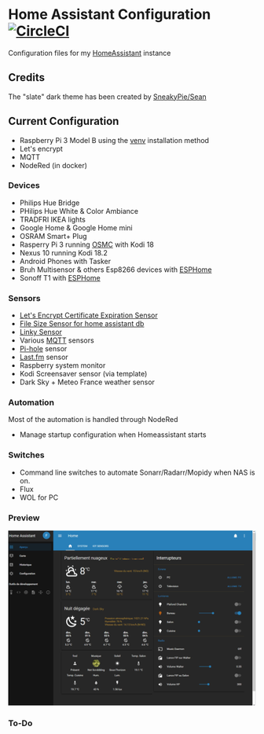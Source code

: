 # Home Assistant Configuration [![CircleCI](https://circleci.com/gh/jcoin/homeassistant-config/tree/master.svg?style=svg)](https://circleci.com/gh/jcoin/homeassistant-config/tree/master)

Configuration files for my [HomeAssistant](https://home-assistant.io) instance

## Credits

The "slate" dark theme has been created by [SneakyPie/Sean](https://github.com/seangreen2) 

## Current Configuration

* Raspberry Pi 3 Model B using the [venv](https://www.home-assistant.io/docs/installation/virtualenv/) installation method
* Let's encrypt 
* MQTT 
* NodeRed (in docker) 

### Devices

* Philips Hue Bridge
* PHilips Hue White & Color Ambiance
* TRADFRI IKEA lights
* Google Home & Google Home mini
* OSRAM Smart+ Plug
* Rasperry Pi 3 running [OSMC](https://osmc.tv/) with Kodi 18
* Nexus 10 running Kodi 18.2
* Android Phones with Tasker
* Bruh Multisensor & others Esp8266 devices with [ESPHome](https://esphome.io/) 
* Sonoff T1 with [ESPHome](https://esphome.io/)

### Sensors

* [Let's Encrypt Certificate Expiration Sensor](https://www.home-assistant.io/components/sensor.cert_expiry/)
* [File Size Sensor for home assistant db](https://www.home-assistant.io/components/filesize/) 
* [Linky Sensor](https://www.home-assistant.io/components/linky/) 
* Various [MQTT](https://www.home-assistant.io/components/sensor.mqtt/) sensors
* [Pi-hole](https://www.home-assistant.io/components/pi_hole/) sensor
* [Last.fm](https://www.home-assistant.io/components/lastfm/) sensor
* Raspberry system monitor
* Kodi Screensaver sensor (via template) 
* Dark Sky + Meteo France weather sensor

### Automation
Most of the automation is handled through NodeRed

* Manage startup configuration when Homeassistant starts

### Switches
* Command line switches to automate Sonarr/Radarr/Mopidy when NAS is on.
* Flux 
* WOL for PC

### Preview

![Home Assistant Gif](https://github.com/jcoin/homeassistant-config/blob/master/HA.gif)

### To-Do


